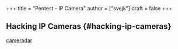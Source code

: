 +++
title = "Pentest - IP Camera"
author = ["svejk"]
draft = false
+++

## Hacking IP Cameras {#hacking-ip-cameras}

[cameradar](https://github.com/Ullaakut/cameradar)
